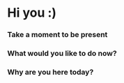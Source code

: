 

# Hi you :)

### Take a moment to be present

### What would you like to do now?

### Why are you here today?
